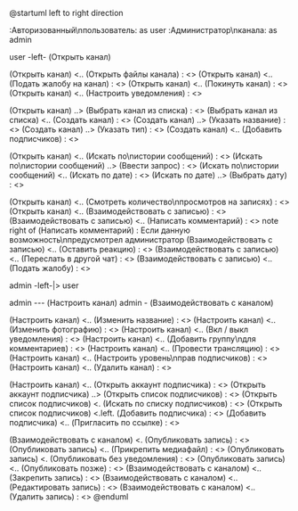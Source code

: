 @startuml
left to right direction

:Авторизованный\nпользователь: as user
:Администратор\nканала: as admin

user -left- (Открыть канал)

(Открыть канал) <.. (Открыть файлы канала) : <<extend>>
(Открыть канал) <.. (Подать жалобу на канал) : <<extend>>
(Открыть канал) <.. (Покинуть канал) : <<extend>>
(Открыть канал) <.. (Настроить уведомления) : <<extend>>

(Открыть канал) ..> (Выбрать канал из списка) : <<include>>
(Выбрать канал из списка) <.. (Создать канал) : <<extend>>
(Создать канал) ..> (Указать название) : <<include>>
(Создать канал) ..> (Указать тип) : <<include>>
(Создать канал) <.. (Добавить подписчиков) : <<extend>>

(Открыть канал) <.. (Искать по\nистории сообщений) : <<extend>>
(Искать по\nистории сообщений) ..> (Ввести запрос) : <<include>>
(Искать по\nистории сообщений) <.. (Искать по дате) : <<extend>>
(Искать по дате) ..> (Выбрать дату) : <<include>>

(Открыть канал) <.. (Смотреть количество\nпросмотров на записях) : <<extend>>
(Открыть канал) <.. (Взаимодействовать с записью) : <<extend>>
(Взаимодействовать с записью) <.. (Написать комментарий) : <<extend>>
note right of (Написать комментарий) : Если данную возможность\nпредусмотрел администратор
(Взаимодействовать с записью) <.. (Оставить реакцию) : <<extend>>
(Взаимодействовать с записью) <.. (Переслать в другой чат) : <<extend>>
(Взаимодействовать с записью) <.. (Подать жалобу) : <<extend>>

admin -left-|> user

admin --- (Настроить канал)
admin - (Взаимодействовать с каналом)

(Настроить канал) <.. (Изменить название) : <<extend>>
(Настроить канал) <.. (Изменить фотографию) : <<extend>>
(Настроить канал) <.. (Вкл / выкл уведомления) : <<extend>>
(Настроить канал) <.. (Добавить группу\nдля комментариев) : <<extend>>
(Настроить канал) <.. (Провести трансляцию) : <<extend>>
(Настроить канал) <.. (Настроить уровень\nправ подписчиков) : <<extend>>
(Настроить канал) <.. (Удалить канал) : <<extend>>

(Настроить канал) <.. (Открыть аккаунт подписчика) : <<extend>>
(Открыть аккаунт подписчика) ..> (Открыть список подписчиков) : <<include>>
(Открыть список подписчиков) <. (Искать по списку подписчиков) : <<extend>>
(Открыть список подписчиков) <.left. (Добавить подписчика) : <<extend>>
(Добавить подписчика) <.. (Пригласить по ссылке) : <<extend>>

(Взаимодействовать с каналом) <. (Опубликовать запись) : <<extend>>
(Опубликовать запись) <.. (Прикрепить медиафайл) : <<extend>>
(Опубликовать запись) <. (Опубликовать без уведомления) : <<extend>>
(Опубликовать запись) <.. (Опубликовать позже) : <<extend>>
(Взаимодействовать с каналом) <.. (Закрепить запись) : <<extend>>
(Взаимодействовать с каналом) <.. (Редактировать запись) : <<extend>>
(Взаимодействовать с каналом) <.. (Удалить запись) : <<extend>>
@enduml
